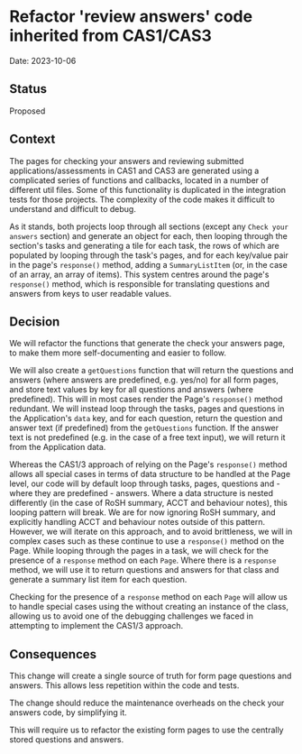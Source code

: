 # Refactor 'review answers' code inherited from CAS1/CAS3

Date: 2023-10-06

## Status

Proposed

## Context

The pages for checking your answers and reviewing submitted applications/assessments in CAS1 and CAS3 are generated using a complicated series of functions and callbacks, located in a number of different util files. Some of this functionality is duplicated in the integration tests for those projects. The complexity of the code makes it difficult to understand and difficult to debug.

As it stands, both projects loop through all sections (except any `Check your answers` section) and generate an object for each, then looping through the section's tasks and generating a tile for each task, the rows of which are populated by looping through the task's pages, and for each key/value pair in the page's `response()` method, adding a `SummaryListItem` (or, in the case of an array, an array of items). This system centres around the page's `response()` method, which is responsible for translating questions and answers from keys to user readable values.

## Decision

We will refactor the functions that generate the check your answers page, to make them more self-documenting and easier to follow.

We will also create a `getQuestions` function that will return the questions and answers (where answers are predefined, e.g. yes/no) for all form pages, and store text values by key for all questions and answers (where predefined). This will in most cases render the Page's `response()` method redundant. We will instead loop through the tasks, pages and questions in the Application's `data` key, and for each question, return the question and answer text (if predefined) from the `getQuestions` function. If the answer text is not predefined (e.g. in the case of a free text input), we will return it from the Application data.

Whereas the CAS1/3 approach of relying on the Page's `response()` method allows all special cases in terms of data structure to be handled at the Page level, our code will by default loop through tasks, pages, questions and - where they are predefined - answers. Where a data structure is nested differently (in the case of RoSH summary, ACCT and behaviour notes), this looping pattern will break. We are for now ignoring RoSH summary, and explicitly handling ACCT and behaviour notes outside of this pattern. However, we will iterate on this approach, and to avoid brittleness, we will in complex cases such as these continue to use a `response()` method on the Page. While looping through the pages in a task, we will check for the presence of a `response` method on each `Page`. Where there is a `response` method, we will use it to return questions and answers for that class and generate a summary list item for each question.

Checking for the presence of a `response` method on each `Page` will allow us to handle special cases using the without creating an instance of the class, allowing us to avoid one of the debugging challenges we faced in attempting to implement the CAS1/3 approach.

## Consequences

This change will create a single source of truth for form page questions and answers. This allows less repetition within the code and tests.

The change should reduce the maintenance overheads on the check your answers code, by simplifying it.

This will require us to refactor the existing form pages to use the centrally stored questions and answers.

